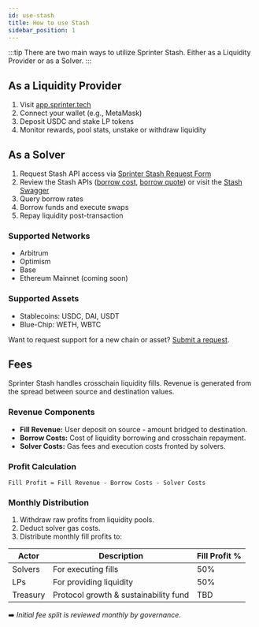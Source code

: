 ```yaml
---
id: use-stash
title: How to use Stash
sidebar_position: 1
---
```


:::tip
There are two main ways to utilize Sprinter Stash. Either as a Liquidity Provider or as a Solver.
:::

## As a Liquidity Provider

1. Visit [app.sprinter.tech](https://app.sprinter.tech)
2. Connect your wallet (e.g., MetaMask)
3. Deposit USDC and stake LP tokens
4. Monitor rewards, pool stats, unstake or withdraw liquidity

## As a Solver

1. Request Stash API access via [Sprinter Stash Request Form](https://forms.gle/kgpcQK722Ley2gke7)
2. Review the Stash APIs ([borrow cost](borrow-cost-api), [borrow quote](borrow-quote-api)) or visit the [Stash Swagger](https://api.test.sprinter.buildwithsygma.com/swagger/index.html#/Liquidity/get_liquidity_protocol__protocol__deposit__txHash__request)
3. Query borrow rates
4. Borrow funds and execute swaps
5. Repay liquidity post-transaction

### Supported Networks

- Arbitrum
- Optimism
- Base
- Ethereum Mainnet (coming soon)

### Supported Assets

- Stablecoins: USDC, DAI, USDT
- Blue-Chip: WETH, WBTC

Want to request support for a new chain or asset? [Submit a request](https://forms.gle/an5vZrmyDkyYR8Ni7).

## Fees

Sprinter Stash handles crosschain liquidity fills. Revenue is generated from the spread between source and destination values.

### Revenue Components

- **Fill Revenue:** User deposit on source - amount bridged to destination.
- **Borrow Costs:** Cost of liquidity borrowing and crosschain repayment.
- **Solver Costs:** Gas fees and execution costs fronted by solvers.

### Profit Calculation

```
Fill Profit = Fill Revenue - Borrow Costs - Solver Costs
```

### Monthly Distribution

1. Withdraw raw profits from liquidity pools.
2. Deduct solver gas costs.
3. Distribute monthly fill profits to:

| Actor    | Description                           | Fill Profit % |
| -------- | ------------------------------------- | ------------- |
| Solvers  | For executing fills                   | 50%           |
| LPs      | For providing liquidity               | 50%           |
| Treasury | Protocol growth & sustainability fund | TBD           |

➡️ _Initial fee split is reviewed monthly by governance._
